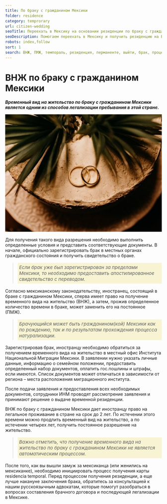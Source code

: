 ```yaml
---
title: По браку с гражданином Мексики
folder: residence
category: temprorary
url: citizen-wedding
seoTitle: Переехать в Мексику на основании резиденции по браку с гражданином страны.
seoDescription: Помогаем переехать в Мексику и получить резиденцию на ВНЖ по браку с гражданином страны. Легкая миграция, консультация.
robots: index,follow
sort: 1
search: ВНЖ, ПМЖ, темпораль, резиденция, перманенте, выйти, брак, процесс, бракосочетание, гражданство, адаптация, миграция, консультации, поддержка, документы, заявление, пошлины, штрафы, временный вид на жительство, постоянное разрешение на жительство, проживание в браке, замуж, за муж, жениться, резиденция и гражданство после бракосочетания, правовой статус, юрист, виза невесты, жениха, стоимость, сроки бракосочетания, условия, для переезда, требования.
---
```


# ВНЖ по браку с гражданином Мексики

***Временный вид на жительство по браку с гражданином Мексики является одним из способов легализации пребывания в этой стране.***

![внж Мексики по браку с гражданином Мексики](../../../images/pages/pmj_brak_mx.jpg)

Для получения такого вида разрешения необходимо выполнить определенные условия и представить соответствующие документы. В начале, официально зарегистрировать брак в местных органах гражданского состояния и получить свидетельство о браке.

> *<p style="font-size:15px; background-color:#f8f4d3; padding:5px; text-align: left">Если брак уже был зарегистрирован за пределами Мексики, то необходимо предоставить апостилированное свидетельство с переводом.</P>*

Согласно мексиканскому законодательству, иностранец, состоящий в браке с гражданином Мексики, сперва имеет право на получение временного вида на жительство (ВНЖ), а затем, прожив определенное количество времени в браке, может заменить его на постоянное (ПМЖ).

> *<p style="font-size:15px; background-color:#f8f4d3; padding:5px; text-align: left">Брачующийся может быть гражданином(кой) Мексики как по рождению, так и по результатам прохождения процесса натурализации.</P>*

Зарегистрировав брак, иностранцу необходимо обратиться за получением временного вида на жительство в местный офис Института Национальной Миграции Мексики. В заявлении нужно указать личные данные, информацию о семейном положении, предоставить определенный набор документов, оплатить гос.пошлины и штрафы, если имеются. Список документов может отличаться в зависимости от региона – места расположения миграционного института.

После подачи заявления и предоставления всех необходимых документов, сотрудники ИНМ проводят рассмотрение заявления и принимают решение о выдаче временной резиденции.

ВНЖ по браку с гражданином Мексики дает иностранцу право на легальное проживание в стране на срок до 2 лет. По истечении этого времени можно продлить временный вид на жительство, а по истечении четырех лет, получить постоянное разрешение на жительство.

> *<p style="font-size:15px; background-color:#f8f4d3; padding:5px; text-align: left">Важно отметить, что получение временного вида на жительство по браку с гражданином Мексики не является автоматическим процессом.</p>*

После того, как вы вышли замуж за мексиканца (или женились на мексиканке), необходимо инициировать процесс получения карты residencia temporal. Перед процессом получения резиденции, а еще лучше накануне заключения брака, обратитесь за консультацией к нашим русскоязычным адвокатам, которые помогут разобраться в вопросах составления брачного договора и последующей легализации в Мексике.
